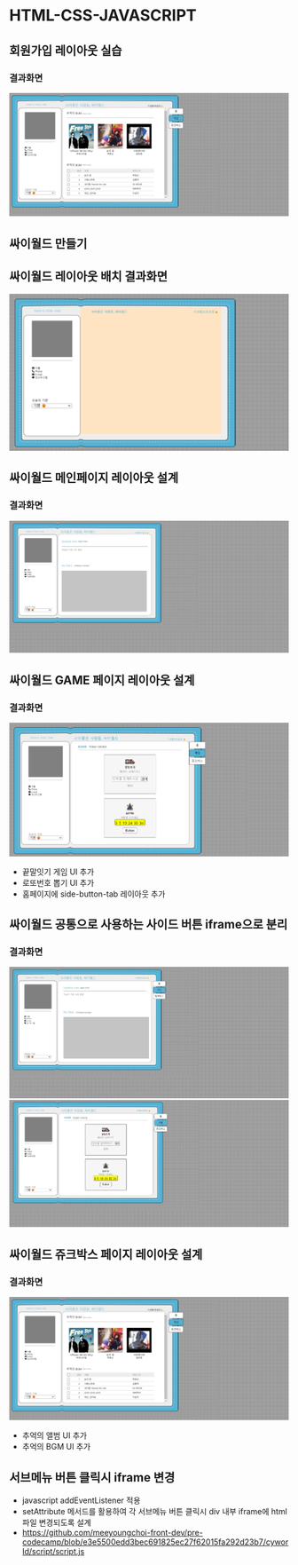 
# HTML-CSS-JAVASCRIPT
## 회원가입 레이아웃 실습
### 결과화면
![alt text](image.png)

## 싸이월드 만들기

## 싸이월드 레이아웃 배치 결과화면
![alt text](image-2.png)

## 싸이월드 메인페이지 레이아웃 설계
### 결과화면
![alt text](image-3.png)

## 싸이월드 GAME 페이지 레이아웃 설계
### 결과화면
![alt text](image-4.png)
- 끝말잇기 게임 UI 추가
- 로또번호 뽑기 UI 추가
- 홈페이지에 side-button-tab 레이아웃 추가

## 싸이월드 공통으로 사용하는 사이드 버튼 iframe으로 분리
### 결과화면
![alt text](image-5.png)
![alt text](image-6.png)

## 싸이월드 쥬크박스 페이지 레이아웃 설계
### 결과화면
![alt text](image.png)
- 추억의 앨범 UI 추가
- 추억의 BGM UI 추가

## 서브메뉴 버튼 클릭시 iframe 변경
- javascript addEventListener 적용
- setAttribute 메서드를 활용하여 각 서브메뉴 버튼 클릭시 div 내부 iframe에 html 파일 변경되도록 설계
- https://github.com/meeyoungchoi-front-dev/pre-codecamp/blob/e3e5500edd3bec691825ec27f62015fa292d23b7/cyworld/script/script.js
